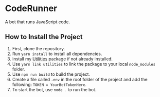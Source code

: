 # CodeRunner

A bot that runs JavaScript code.

## How to Install the Project

1. First, clone the repository.
2. Run `yarn install` to install all dependencies.
3. Install my [Utilities](https://github.com/AALUND13/Utilities) package if not already installed.
4. Use `yarn link utilities` to link the package to your local `node_modules` folder.
5. Use `npm run build` to build the project.
6. Create a file called `.env` in the root folder of the project and add the following: `TOKEN = YourBotTokenHere`.
7. To start the bot, use `node .` to run the bot.
